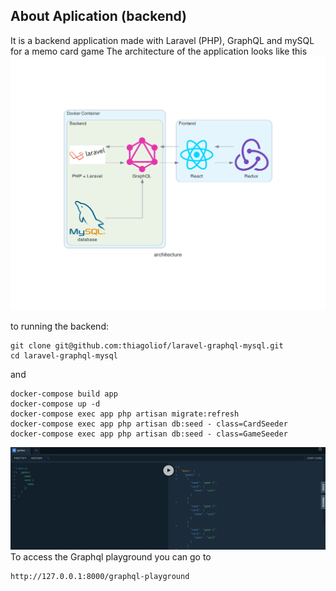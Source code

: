 ## About Aplication (backend)

It is a backend application made with Laravel (PHP), GraphQL and mySQL for a memo card game
The architecture of the application looks like this
![architecture](https://raw.githubusercontent.com/thiagoliof/laravel-graphql-mysql/main/architecture.png)

to running the backend:
```
git clone git@github.com:thiagoliof/laravel-graphql-mysql.git
cd laravel-graphql-mysql
```
and 
```
docker-compose build app
docker-compose up -d
docker-compose exec app php artisan migrate:refresh
docker-compose exec app php artisan db:seed - class=CardSeeder
docker-compose exec app php artisan db:seed - class=GameSeeder
```


![graphql](https://raw.githubusercontent.com/thiagoliof/laravel-graphql-mysql/main/graphql-pg.png)
To access the Graphql playground you can go to 

```
http://127.0.0.1:8000/graphql-playground
```


